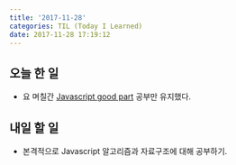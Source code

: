 ```yaml
---
title: '2017-11-28'
categories: TIL (Today I Learned)
date: 2017-11-28 17:19:12
---
```


## 오늘 한 일
  - 요 며칠간 [Javascript good part](http://shop.oreilly.com/product/9780596517748.do) 공부만 유지했다.

## 내일 할 일
  - 본격적으로 Javascript 알고리즘과 자료구조에 대해 공부하기.
